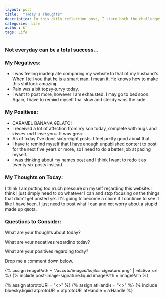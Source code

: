```yaml
---
layout: post
title:  "Today's Thoughts"
description: In this daily reflection post, I share both the challenges and bright moments of my day. Despite dealing with chronic pain, late starts, and worried moments about my four-year-old's health, I found joy in unexpected places - like a rare "I love you" from my teenager and some meaningful progress with my work. I'm learning to acknowledge both the ups and downs, celebrating small victories like managing to eat a bit more than usual. This kind of honest daily check-in helps me stay grounded and might become a regular feature of my blog.
categories: Life
author: K°
tags: Life
---
```

### Not everyday can be a total success...

### My Negatives:
- I was feeling inadequate comparing my website to that of my husband's. When I tell you that he is a smart man, I mean it. He knows how to make this shit look amazing.
- Pain was a bit topsy-turvy today.
- I want to post more, however I am exhausted. I may go to bed soon. Again, I have to remind myself that slow and steady wins the rade.

### My Positives:
- CARAMEL BANANA GELATO!
- I received a lot of affection from my son today, complete with hugs and kisses and I love yous. It was great.
- As of today I've done sixty-eight posts. I feel pretty good about that.
- I have to remind myself that I have enough unpublished content to post for the next five years or more, so I need to do a better job at pacing myself.
- I was thinking about my names post and I think I want to redo it as twenty-six posts instead.

### My Thoughts on Today:
I think I am putting too much pressure on myself regarding this website. I think I just simply need to do whatever I can and stop focusing on the things that didn't get posted yet. It's going to become a chore if I continue to see it like I have been. I just need to post what I can and not worry about a stupid made up quota.


### Questions to Consider:
What are your thoughts about today?

What are your negatives regarding today?

What are your positives regarding today?

Drop me a comment down below.

<!-- signature -->
{% assign imagePath = "/assets/images/kojika-signature.png" | relative_url %}
{% include post-image-signature.liquid imagePath = imagePath %}

<!-- comments -->
{% assign atprotoURI = "<<atprotoURI>>" %}
{% assign atHandle = "<<atHandle>>" %}
{% include bluesky.liquid atprotoURI = atprotoURI atHandle = atHandle %}
